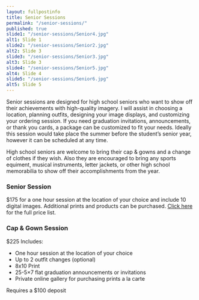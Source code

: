 ```yaml
---
layout: fullpostinfo
title: Senior Sessions
permalink: "/senior-sessions/"
published: true
slide1: "/senior-sessions/Senior4.jpg"
alt1: Slide 1
slide2: "/senior-sessions/Senior2.jpg"
alt2: Slide 3
slide3: "/senior-sessions/Senior3.jpg"
alt3: Slide 3
slide4: "/senior-sessions/Senior5.jpg"
alt4: Slide 4
slide5: "/senior-sessions/Senior6.jpg"
alt5: Slide 5
---
```


Senior sessions are designed for high school seniors who want to show off their achievements with high-quality imagery. I will assist in choosing a location, planning outfits, designing your image displays, and customizing your ordering session. If you need graduation invitations, announcements, or thank you cards, a package can be customized to fit your needs. Ideally this session would take place the summer before the student’s senior year, however it can be scheduled at any time. 

High school seniors are welcome to bring their cap & gowns and a change of clothes if they wish. Also they are encouraged to bring any sports equiment, musical instruments, letter jackets, or other high school memorabilia to show off their accomplishments from the year.

### Senior Session
$175 for a one hour session at the location of your choice and include 10 digital images. Additional prints and products can be purchased. <a href="https://www.dropbox.com/s/2p0cfsj45ai802c/2019PricingSheet.pdf?dl=0" target="_blank">Click here</a> for the full price list. 

### Cap & Gown Session
$225
Includes:
- One hour session at the location of your choice
- Up to 2 outfit changes (optional) 
- 8x10 Print
- 25-5×7 flat graduation announcements or invitations
- Private online gallery for purchasing prints a la carte

Requires a $100 deposit


